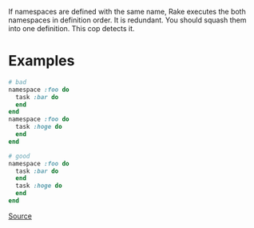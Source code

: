 
If namespaces are defined with the same name, Rake executes the both namespaces
in definition order.
It is redundant. You should squash them into one definition.
This cop detects it.

# Examples

```ruby
# bad
namespace :foo do
  task :bar do
  end
end
namespace :foo do
  task :hoge do
  end
end

# good
namespace :foo do
  task :bar do
  end
  task :hoge do
  end
end
```

[Source](http://www.rubydoc.info/gems/rubocop/RuboCop/Cop/Rake/DuplicateNamespace)